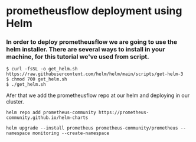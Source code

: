 # prometheusflow deployment using Helm


### In order to deploy prometheusflow we are going to use the helm installer. There are several ways to install in your machine, for this tutorial we've used from script.

```console
$ curl -fsSL -o get_helm.sh https://raw.githubusercontent.com/helm/helm/main/scripts/get-helm-3
$ chmod 700 get_helm.sh
$ ./get_helm.sh

```


Afer that we add the prometheusflow repo at our helm and deploying in our cluster. 

```helm repo add prometheus-community https://prometheus-community.github.io/helm-charts```


```helm upgrade --install prometheus prometheus-community/prometheus --namespace monitoring --create-namespace```